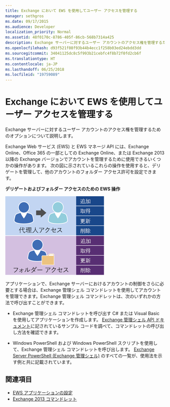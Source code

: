 ```yaml
---
title: Exchange において EWS を使用してユーザー アクセスを管理する
manager: sethgros
ms.date: 09/17/2015
ms.audience: Developer
localization_priority: Normal
ms.assetid: 48f0170c-8786-405f-86cb-568b7314a425
description: Exchange サーバーに対するユーザー アカウントのアクセス権を管理するためのオプションについて説明します。
ms.openlocfilehash: d93f521f08f93b44b4ecc1f258b03ed24ebdd3dd
ms.sourcegitcommit: 34041125dc8c5f993b21cebfc4f8b72f0fd2cb6f
ms.translationtype: HT
ms.contentlocale: ja-JP
ms.lasthandoff: 06/25/2018
ms.locfileid: "19759089"
---
```

# <a name="managing-user-access-by-using-ews-in-exchange"></a>Exchange において EWS を使用してユーザー アクセスを管理する

Exchange サーバーに対するユーザー アカウントのアクセス権を管理するためのオプションについて説明します。
  
Exchange Web サービス (EWS) と EWS マネージ API には、Exchange Online、Office 365 の一部としての Exchange Online、または Exchange 2013 以降の Exchange バージョンでアカウントを管理するために使用できるいくつかの操作があります。 次の図に示されているこれらの操作を使用すると、デリゲートを管理して、他のアカウントのフォルダー アクセス許可を設定できます。 
  
**デリゲートおよびフォルダー アクセスのための EWS 操作**

![EWS ユーザー管理オプション](media/Exchange_ManagingUserAccess_1.png)
  
アプリケーションで、Exchange サーバーにおけるアカウントの制御をさらに必要とする場合は、Exchange 管理シェル コマンドレットを使用してアカウントを管理できます。Exchange 管理シェル コマンドレットは、次のいずれかの方法で呼び出すことができます。
  
- Exchange 管理シェル コマンドレットを呼び出す C# または Visual Basic を使用してアプリケーションを作成します。 [Exchange 管理シェル API ドキュメント](../management/exchange-management-shell.md)に記されているサンプル コードを調べて、コマンドレットの呼び出し方法を確認できます。 
    
- Windows PowerShell および Windows PowerShell スクリプトを使用して、Exchange 管理シェル コマンドレットを呼び出します。 
  [Exchange Server PowerShell (Exchange 管理シェル)](https://docs.microsoft.com/en-us/powershell/exchange/exchange-server/exchange-management-shell?view=exchange-ps) のすべての一覧が、使用法を示す例と共に記載されています。 
    
## <a name="see-also"></a>関連項目

- [EWS アプリケーションの設定](setting-up-your-ews-application.md)   
- 
  [Exchange 2013 コマンドレット](https://docs.microsoft.com/en-us/powershell/exchange/?view=exchange-ps)  
    

